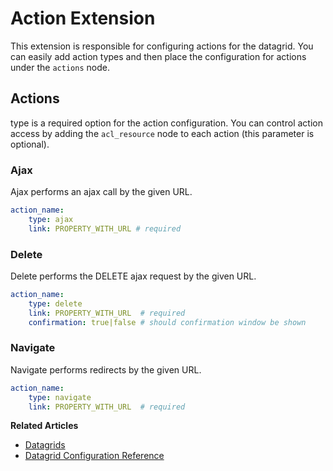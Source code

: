 <a id="customize-datagrids-extensions-action"></a>

# Action Extension

This extension is responsible for configuring actions for the datagrid. You can easily add action types and then place the configuration for actions under the `actions` node.

## Actions

type is a required option for the action configuration. You can control action access by adding the `acl_resource` node to each action (this parameter is optional).

### Ajax

Ajax performs an ajax call by the given URL.

```yaml
action_name:
    type: ajax
    link: PROPERTY_WITH_URL # required
```

### Delete

Delete performs the DELETE ajax request by the given URL.

```yaml
action_name:
    type: delete
    link: PROPERTY_WITH_URL  # required
    confirmation: true|false # should confirmation window be shown
```

### Navigate

Navigate performs redirects by the given URL.

```yaml
action_name:
    type: navigate
    link: PROPERTY_WITH_URL  # required
```

**Related Articles**

* [Datagrids](../../../data-grids/index.md#data-grids)
* [Datagrid Configuration Reference](../../../../configuration/yaml/datagrids.md#reference-format-datagrids)
